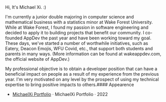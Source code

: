 Hi, It's Michael Xi. :)

I'm currently a junior double majoring in computer science and mathematical business with a statistics minor at Wake Forest University. While at Wake Forest, I found my passion in software engineering and decided to apply it to building projects that benefit our community. I co-founded AppDev the past year and have been working toward my goal. These days, we've started a number of worthwhile initiatives, such as Eatery, Deacon Emojis, WFU Covid, etc., that support both students and parents in many ways. (More information can be found at wakeappdev.com, the official website of AppDev.)

My professional objective is to obtain a developer position that can have a beneficial impact on people as a result of my experience from the previous year. I'm very motivated on any level by the prospect of using my technical expertise to bring positive impacts to others.#### Appearence

- [MichaelXi Portfolio][1] · MichaelXi Portfolio · 2022


[1]: https://michaelxi.com/
